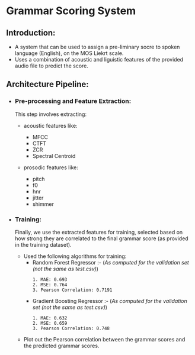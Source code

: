 # Grammar Scoring System

## Introduction:
 - A system that can be used to assign a pre-liminary socre to spoken language (English), on the MOS Liekrt scale.
 - Uses a combination of acoustic and liguistic features of the provided audio file to predict the score.
 
## Architecture Pipeline:
 - ### Pre-processing and Feature Extraction:
    This step involves extracting:
    - acoustic features like:
      - MFCC
      - CTFT
      - ZCR
      - Spectral Centroid

    - prosodic features like:
      - pitch
      - f0
      - hnr
      - jitter
      - shimmer

    
 - ### Training:
    Finally, we use the extracted features for training, selected based on how strong they are correlated to the final grammar score (as provided in the training dataset).
    - Used the following algorithms for training:
      - Random Forest Regressor :-
         (*As computed for the validation set (not the same as test.csv)*)
         ```
         1. MAE: 0.693
         2. MSE: 0.764
         3. Pearson Correlation: 0.7191
         ```
      - Gradient Boosting Regressor :- 
         (*As computed for the validation set (not the same as test.csv)*)
         ```
         1. MAE: 0.632
         2. MSE: 0.659
         3. Pearson Correlation: 0.748
         ```
    - Plot out the Pearson correlation between the grammar scores and the predicted grammar scores.